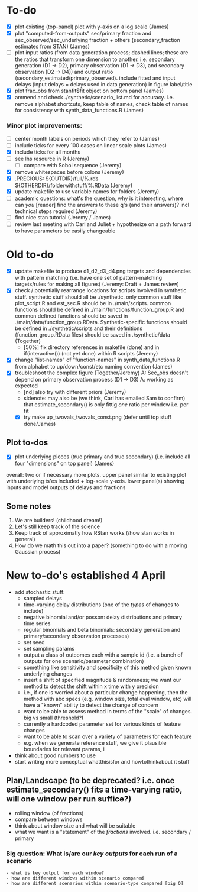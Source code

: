 # To-do
- [x] plot existing (top-panel) plot with y-axis on a log scale (James)
- [x] plot "computed-from-outputs" sec/primary fraction and sec_observed/sec_underlying fraction + others (secondary_fraction estimates from STAN) (James)
- [ ] plot input ratios (from data generation process; dashed lines; these are the ratios that transform one dimension to another. i.e. secondary generation (D1 -> D2), primary observation (D1 -> D3), and secondary observation (D2 -> D4)) and output ratio (secondary_estimated/primary_observed). include fitted and input delays (input delays = delays used in data generation) in figure label/title
- [x] plot frac_obs from stanfit$fit object on bottom panel (James)
- [x] ammend and check ./synthetic/scenario_list.md for accuracy. i.e. remove alphabet shortcuts, keep table of names, check table of names for consistency with synth_data_functions.R (James)

### Minor plot improvements:
- [ ] center month labels on periods which they refer to (James)
- [ ] include ticks for every 100 cases on linear scale plots (James)
- [x] include ticks for all months
- [ ] see lhs resource in R (Jeremy)
	- [ ] compare with Sobol sequence (Jeremy)
- [x] remove whitespaces before colons (Jeremy)
- [x] .PRECIOUS: ${OUTDIR}/full/%.rds ${OTHERDIR}/folderwithstuff/%.RData (Jeremy)
- [x] update makefile to use variable names for folders (Jeremy)
- [ ] academic questions: what's the question, why is it interesting, where can *you* [reader] find the answers to these q's (and their answers)? incl technical steps required (Jeremy)
- [ ] find nice stan tutorial (Jeremy / James)
- [ ] review last meeting with Carl and Juliet + hypothesize on a path forward to have parameters be easily changeable

# Old to-do
- [x] update makefile to produce d1_d2_d3_d4.png targets and dependencies with pattern matching (i.e. have one set of pattern-matching targets/rules for making all figures) (Jeremy: Draft + James review)
- [x] check / potentially rearrange locations for scripts involved in synthetic stuff. synthetic stuff should all be ./synthetic. only common stuff like plot_script.R and est_sec.R should be in ./main/scripts. common functions should be defined in ./main/functions/function_group.R and common defined functions should be saved in ./main/data/function_group.RData. Synthetic-specific functions should be defined in ./synthetic/scripts and their definitions (function_group.RData files) should be saved in ./synthetic/data (Together)
	- [50%] fix directory references in makefile (done) and in if(interactive()) (not yet done) within R scripts (Jeremy)
- [x] change "list-names" of "function-names" in synth_data_functions.R from alphabet to up/down/const/etc naming convention (James)
- [x] troubleshoot the complex figure (Together/Jeremy) A: Sec_obs doesn't depend on primary observation process (D1 -> D3) A: working as expected
	- [nd] also try with different priors (Jeremy)
	- sidenote: may also be (we think, Carl has emailed Sam to confirm) that estimate_secondary() is only fittig *one* ratio per window i.e. per fit
	- [x] try make up_twovals_twovals_const.png (defer until top stuff done/James)

##	Plot to-dos
- [x] plot underlying pieces (true primary and true secondary) (i.e. include all four "dimensions" on top panel) (James)

overall: two or if necessary more plots. upper panel similar to existing plot with underlying ts'es included + log-scale y-axis. lower panel(s) showing inputs and model outputs of delays and fractions

## Some notes
1. We are builders! (childhood dream!)
2. Let's still keep track of the science
3. Keep track of approximatly how RStan works (/how stan works in general)
4. How do we math this out into a paper? (something to do with a moving Gaussian process)
 

# New to-do's established 4 April
- add stochastic stuff:
	- sampled delays
	- time-varying delay distributions (one of the *types* of changes to include)
	- negative binomial and/or posson: delay distributions and primary time series
	- regular binomials and beta binomials: secondary generation and primary/secondary observation processes)
	- set seed
	- set sampling params
	- output a class of outcomes each with a sample id (i.e. a bunch of outputs for one scenario/parameter combination)
	- something like sensitivity and specificity of this method given known underlying changes
	- insert a shift of specified magnitude & randomness; we want our method to detect the shift within x time with y precision
	- i.e., if one is worried about a particular change happening, then the method with abc specs (e.g. window size, total eval window, etc) will have a "known" ability to detect the change of concern
	- want to be able to assess method in terms of the "scale" of changes. big vs small (threshold?)
	- currently a hardcoded parameter set for various kinds of feature changes
	- want to be able to scan over a variety of parameters for each feature
	- e.g. when we generate reference stuff, we give it plausible boundaries for relevant params, i
- think about good numbers to use
- start writing more conceptual whatthisisfor and howtothinkabout it stuff

## Plan/Landscape (to be deprecated? i.e. once estimate_secondary() fits a time-varying ratio, will one window per run suffice?)
- rolling window (of fractions)
- compare between windows
- think about window size and what will be suitable
- what we want is a "statement" of the *fractions* involved. i.e. secondary / primary

### Big question: What is/are our *key outputs* for each run of a scenario
	- what is key output for each window?
	- how are different windows within scenario compared
	- how are different scenarios within scenario-type compared [big Q]



